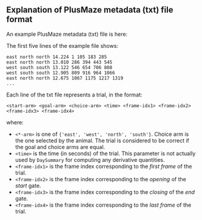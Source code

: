 ## Explanation of PlusMaze metadata (txt) file format

An example PlusMaze metadata (txt) file is here:

The first five lines of the example file shows:
```
east north north 14.224 1 105 183 285
east north north 13.010 286 394 443 545
west south south 13.122 546 654 706 808
west south south 12.905 809 916 964 1066
east north north 12.675 1067 1175 1217 1319
...
```

Each line of the txt file represents a trial, in the format:
```
<start-arm> <goal-arm> <choice-arm> <time> <frame-idx1> <frame-idx2> <frame-idx3> <frame-idx4>
```
where:
- `<*-arm>` is one of `{'east', 'west', 'north', 'south'}`. Choice arm is the one selected by the animal. The trial is considered to be correct if the goal and choice arms are equal.
- `<time>` is the time (in seconds) of the trial. This parameter is not actually used by `DaySummary` for computing any derivative quantities.
- `<frame-idx1>` is the frame index corresponding to the _first frame_ of the trial.
- `<frame-idx2>` is the frame index corresponding to the _opening_ of the _start_ gate.
- `<frame-idx3>` is the frame index corresponding to the _closing_ of the _end_ gate.
- `<frame-idx4>` is the frame index corresponding to the _last frame_ of the trial.
